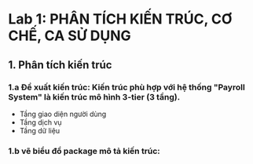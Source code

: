 # Lab 1: PHÂN TÍCH KIẾN TRÚC, CƠ CHẾ, CA SỬ DỤNG
## 1. Phân tích kiến trúc 
### 1.a Đề xuất kiến trúc: Kiến trúc phù hợp với hệ thống "Payroll System" là kiến trúc mô hình 3-tier (3 tầng).
- Tầng giao diện người dùng
- Tầng dịch vụ
- Tầng dữ liệu 
### 1.b vẽ biểu đồ package mô tả kiến trúc:
